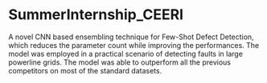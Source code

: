 # SummerInternship_CEERI
A novel CNN based ensembling technique for Few-Shot Defect Detection, which reduces the parameter count while improving the performances. The model was employed in a  practical scenario of detecting faults in large powerline grids. The model was able to outperform all the previous competitors on most of the standard datasets.
